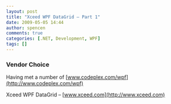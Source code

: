 ```yaml
---
layout: post
title: "Xceed WPF DataGrid – Part 1"
date: 2009-05-05 14:44
author: spencen
comments: true
categories: [.NET, Development, WPF]
tags: []
---
```



### Vendor Choice

  

Having met a number of [www.codeplex.com/wpf](http://www.codeplex.com/wpf)
  

Xceed WPF DataGrid – [www.xceed.com](http://www.xceed.com)


